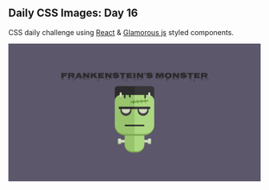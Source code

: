## Daily CSS Images: Day 16

CSS daily challenge using [React](https://reactjs.org/) & [Glamorous js](https://glamorous.rocks/) styled components.

![](./images/Frankensteins_monster.png)